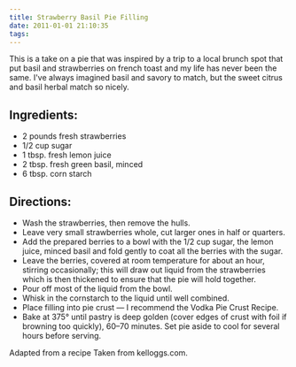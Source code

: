 ```yaml
---
title: Strawberry Basil Pie Filling
date: 2011-01-01 21:10:35
tags:
---
```

This is a take on a pie that was inspired by a trip to a local brunch spot that put basil and strawberries on french toast and my life has never been the same. I've always imagined basil and savory to match, but the sweet citrus and basil herbal match so nicely<!-- more -->.

## Ingredients:
* 2 pounds fresh strawberries
* 1/2 cup sugar
* 1 tbsp. fresh lemon juice
* 2 tbsp. fresh green basil, minced
* 6 tbsp. corn starch

## Directions:
* Wash the strawberries, then remove the hulls.
* Leave very small strawberries whole, cut larger ones in half or quarters.
* Add the prepared berries to a bowl with the 1/2 cup sugar, the lemon juice, minced basil and fold gently to coat all the berries with the sugar.
* Leave the berries, covered at room temperature for about an hour, stirring occasionally; this will draw out liquid from the strawberries which is then thickened to ensure that the pie will hold together.
* Pour off most of the liquid from the bowl.
* Whisk in the cornstarch to the liquid until well combined.
* Place filling into pie crust — I recommend the Vodka Pie Crust Recipe.
* Bake at 375° until pastry is deep golden (cover edges of crust with foil if browning too quickly), 60–70 minutes. Set pie aside to cool for several hours before serving.

Adapted from a recipe Taken from kelloggs.com.

